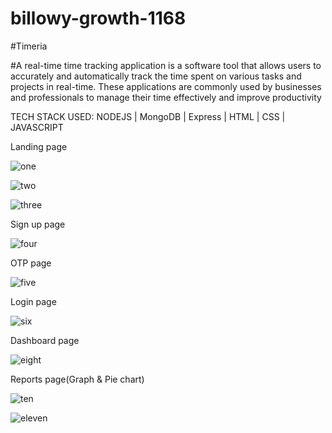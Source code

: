 # billowy-growth-1168

#Timeria

#A real-time time tracking application is a software tool that allows users to accurately and automatically track the time spent on various tasks and projects in real-time. These applications are commonly used by businesses and professionals to manage their time effectively and improve productivity

TECH STACK USED:
NODEJS | MongoDB | Express | HTML | CSS | JAVASCRIPT

Landing page


![one](https://user-images.githubusercontent.com/119392202/236996149-0fee0fff-745b-4b29-8e26-a64d3dea430e.PNG)



![two](https://user-images.githubusercontent.com/119392202/236996215-dba35a4d-c9f2-40bb-bfe8-c314b9e7a44a.PNG)


![three](https://user-images.githubusercontent.com/119392202/236996293-e39911e7-3c39-407e-8e5c-54930f37eceb.PNG)

Sign up page

![four](https://user-images.githubusercontent.com/119392202/236996361-346dd199-023f-4e4c-98f6-d7e49ba498f0.PNG)

OTP page

![five](https://user-images.githubusercontent.com/119392202/236996466-257b04b3-4a3b-42e5-838e-6ad630951ec6.PNG)

Login page

![six](https://user-images.githubusercontent.com/119392202/236996546-6cf6f03e-4721-4c06-b086-8b470078d3cc.PNG)

Dashboard page

![eight](https://user-images.githubusercontent.com/119392202/236996662-6a2fbc71-fb62-4337-8ae9-0bf103aeacb3.PNG)

Reports page(Graph & Pie chart)

![ten](https://user-images.githubusercontent.com/119392202/236996760-b678db8b-affa-47e3-98b9-a89c4fcb4ba1.PNG)

![eleven](https://user-images.githubusercontent.com/119392202/236996793-d7745dea-878f-44c8-8e91-64e42ed1e29a.PNG)



















